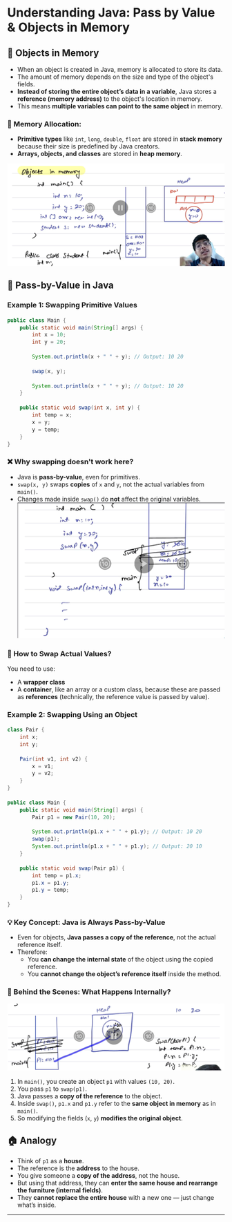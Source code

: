 # Understanding Java: Pass by Value & Objects in Memory

## 📌 Objects in Memory

- When an object is created in Java, memory is allocated to store its data.
- The amount of memory depends on the size and type of the object's fields.
- **Instead of storing the entire object’s data in a variable**, Java stores a **reference (memory address)** to the object's location in memory.
- This means **multiple variables can point to the same object** in memory.

### 🔁 Memory Allocation:

- **Primitive types** like `int`, `long`, `double`, `float` are stored in **stack memory** because their size is predefined by Java creators.
- **Arrays, objects, and classes** are stored in **heap memory**.

 ![Objects_in_memory](../images/objects_in_memory.png)

## 📌 Pass-by-Value in Java

### Example 1: Swapping Primitive Values

```java
public class Main {
    public static void main(String[] args) {
        int x = 10;
        int y = 20;

        System.out.println(x + " " + y); // Output: 10 20

        swap(x, y);

        System.out.println(x + " " + y); // Output: 10 20
    }

    public static void swap(int x, int y) {
        int temp = x;
        x = y;
        y = temp;
    }
}
```

### ❌ Why swapping doesn't work here?

- Java is **pass-by-value**, even for primitives.
- `swap(x, y)` swaps **copies** of `x` and `y`, not the actual variables from `main()`.
- Changes made inside `swap()` do **not** affect the original variables.
 ![Pass_by_value](../images/pass_by_value.png)

### 📌 How to Swap Actual Values?

You need to use:
- A **wrapper class**
- A **container**, like an array or a custom class, because these are passed as **references** (technically, the reference value is passed by value).

### Example 2: Swapping Using an Object

```java
class Pair {
    int x;
    int y;

    Pair(int v1, int v2) {
        x = v1;
        y = v2;
    }
}

public class Main {
    public static void main(String[] args) {
        Pair p1 = new Pair(10, 20);

        System.out.println(p1.x + " " + p1.y); // Output: 10 20
        swap(p1);
        System.out.println(p1.x + " " + p1.y); // Output: 20 10
    }

    public static void swap(Pair p1) {
        int temp = p1.x;
        p1.x = p1.y;
        p1.y = temp;
    }
}
```


### 💡 Key Concept: Java is Always Pass-by-Value

- Even for objects, **Java passes a copy of the reference**, not the actual reference itself.
- Therefore:
  - You **can change the internal state** of the object using the copied reference.
  - You **cannot change the object’s reference itself** inside the method.



### 🧠 Behind the Scenes: What Happens Internally?

![pass_by_value_of_reference](../images/pass_by_value_of_reference.png)
1. In `main()`, you create an object `p1` with values `(10, 20)`.
2. You pass `p1` to `swap(p1)`.
3. Java passes a **copy of the reference** to the object.
4. Inside `swap()`, `p1.x` and `p1.y` refer to the **same object in memory** as in `main()`.
5. So modifying the fields (`x`, `y`) **modifies the original object**.



## 🏠 Analogy

- Think of `p1` as a **house**.
- The reference is the **address** to the house.
- You give someone a **copy of the address**, not the house.
- But using that address, they can **enter the same house and rearrange the furniture (internal fields)**.
- They **cannot replace the entire house** with a new one — just change what’s inside.

---
